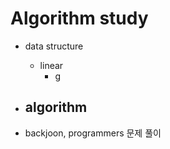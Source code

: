 # Algorithm study
- data structure
  - linear
    - g
- algorithm
  - 

- backjoon, programmers 문제 풀이
